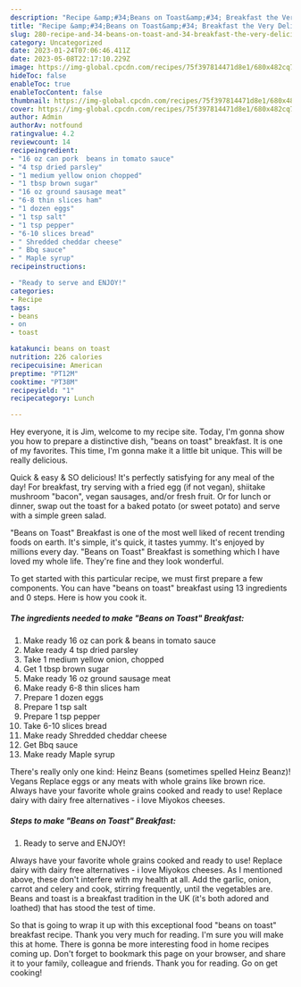 ```yaml
---
description: "Recipe &amp;#34;Beans on Toast&amp;#34; Breakfast the Very Delicious"
title: "Recipe &amp;#34;Beans on Toast&amp;#34; Breakfast the Very Delicious"
slug: 280-recipe-and-34-beans-on-toast-and-34-breakfast-the-very-delicious
category: Uncategorized
date: 2023-01-24T07:06:46.411Z
date: 2023-05-08T22:17:10.229Z
image: https://img-global.cpcdn.com/recipes/75f397814471d8e1/680x482cq70/beans-on-toast-breakfast-recipe-main-photo.jpg
hideToc: false
enableToc: true
enableTocContent: false
thumbnail: https://img-global.cpcdn.com/recipes/75f397814471d8e1/680x482cq70/beans-on-toast-breakfast-recipe-main-photo.jpg
cover: https://img-global.cpcdn.com/recipes/75f397814471d8e1/680x482cq70/beans-on-toast-breakfast-recipe-main-photo.jpg
author: Admin
authorAv: notfound
ratingvalue: 4.2
reviewcount: 14
recipeingredient:
- "16 oz can pork  beans in tomato sauce"
- "4 tsp dried parsley"
- "1 medium yellow onion chopped"
- "1 tbsp brown sugar"
- "16 oz ground sausage meat"
- "6-8 thin slices ham"
- "1 dozen eggs"
- "1 tsp salt"
- "1 tsp pepper"
- "6-10 slices bread"
- " Shredded cheddar cheese"
- " Bbq sauce"
- " Maple syrup"
recipeinstructions:

- "Ready to serve and ENJOY!"
categories:
- Recipe
tags:
- beans
- on
- toast

katakunci: beans on toast 
nutrition: 226 calories
recipecuisine: American
preptime: "PT12M"
cooktime: "PT38M"
recipeyield: "1"
recipecategory: Lunch

---
```



Hey everyone, it is Jim, welcome to my recipe site. Today, I'm gonna show you how to prepare a distinctive dish, &#34;beans on toast&#34; breakfast. It is one of my favorites. This time, I'm gonna make it a little bit unique. This will be really delicious.

Quick &amp; easy &amp; SO delicious! It&#39;s perfectly satisfying for any meal of the day! For breakfast, try serving with a fried egg (if not vegan), shiitake mushroom &#34;bacon&#34;, vegan sausages, and/or fresh fruit. Or for lunch or dinner, swap out the toast for a baked potato (or sweet potato) and serve with a simple green salad.

&#34;Beans on Toast&#34; Breakfast is one of the most well liked of recent trending foods on earth. It's simple, it's quick, it tastes yummy. It's enjoyed by millions every day. &#34;Beans on Toast&#34; Breakfast is something which I have loved my whole life. They're fine and they look wonderful.


To get started with this particular recipe, we must first prepare a few components. You can have &#34;beans on toast&#34; breakfast using 13 ingredients and 0 steps. Here is how you cook it.

<!--inarticleads1-->

##### The ingredients needed to make &#34;Beans on Toast&#34; Breakfast:

1. Make ready 16 oz can pork &amp; beans in tomato sauce
1. Make ready 4 tsp dried parsley
1. Take 1 medium yellow onion, chopped
1. Get 1 tbsp brown sugar
1. Make ready 16 oz ground sausage meat
1. Make ready 6-8 thin slices ham
1. Prepare 1 dozen eggs
1. Prepare 1 tsp salt
1. Prepare 1 tsp pepper
1. Take 6-10 slices bread
1. Make ready  Shredded cheddar cheese
1. Get  Bbq sauce
1. Make ready  Maple syrup


There&#39;s really only one kind: Heinz Beans (sometimes spelled Heinz Beanz)! Vegans Replace eggs or any meats with whole grains like brown rice. Always have your favorite whole grains cooked and ready to use! Replace dairy with dairy free alternatives - i love Miyokos cheeses. 

<!--inarticleads2-->

##### Steps to make &#34;Beans on Toast&#34; Breakfast:


1. Ready to serve and ENJOY!

Always have your favorite whole grains cooked and ready to use! Replace dairy with dairy free alternatives - i love Miyokos cheeses. As I mentioned above, these don&#39;t interfere with my health at all. Add the garlic, onion, carrot and celery and cook, stirring frequently, until the vegetables are. Beans and toast is a breakfast tradition in the UK (it&#39;s both adored and loathed) that has stood the test of time. 

So that is going to wrap it up with this exceptional food &#34;beans on toast&#34; breakfast recipe. Thank you very much for reading. I'm sure you will make this at home. There is gonna be more interesting food in home recipes coming up. Don't forget to bookmark this page on your browser, and share it to your family, colleague and friends. Thank you for reading. Go on get cooking!
